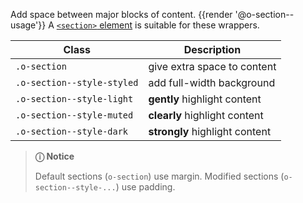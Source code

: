 Add space between major blocks of content. {{render '@o-section--usage'}} A [`<section>` element](https://developer.mozilla.org/en-US/docs/Web/HTML/Element/section) is suitable for these wrappers.

| Class | Description
| - | - |
| `.o-section` | give extra space to content |
| `.o-section--style-styled` | add full-width background |
| `.o-section--style-light` | __gently__ highlight content |
| `.o-section--style-muted` | __clearly__ highlight content |
| `.o-section--style-dark` | __strongly__ highlight content |

> **ⓘ Notice**
>
> Default sections (`o-section`) use margin. Modified sections (`o-section--style-...`) use padding.

<script>
/* To open external links in new window */
Array.from(document.links)
  .filter(link => link.hostname != window.location.hostname)
  .forEach(link => link.target = '_blank');
</script>
